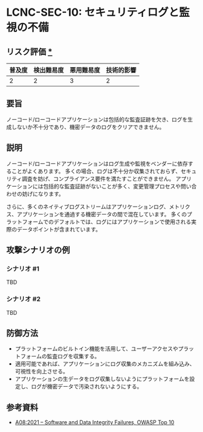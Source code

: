 # LCNC-SEC-10: セキュリティログと監視の不備

## リスク評価 [*](https://owasp.org/www-project-top-ten/2017/Note_About_Risks)

| 普及度 | 検出難易度 | 悪用難易度 | 技術的影響 |
| --- | --- | --- | --- |
| 2 | 2 | 3 | 2 |

## 要旨

ノーコード/ローコードアプリケーションは包括的な監査証跡を欠き、ログを生成しないか不十分であり、機密データのログをクリアできません。

## 説明

ノーコード/ローコードアプリケーションはログ生成や監視をベンダーに依存することがよくあります。
多くの場合、ログは不十分か収集されておらず、セキュリティ調査を妨げ、コンプライアンス要件を満たすことができません。
アプリケーションには包括的な監査証跡がないことが多く、変更管理プロセスや問い合わせの妨げになります。

さらに、多くのネイティブログストリームはアプリケーションログ、メトリクス、アプリケーションを通過する機密データの間で混在しています。
多くのプラットフォームでのデフォルトでは、ログにはアプリケーションで使用される実際のデータポイントが含まれています。

## 攻撃シナリオの例

### シナリオ #1

TBD

### シナリオ #2

TBD

## 防御方法

- プラットフォームのビルトイン機能を活用して、ユーザーアクセスやプラットフォームの監査ログを収集する。
- 適用可能であれば、アプリケーションにログ収集のメカニズムを組み込み、可視性を向上させる。
- アプリケーションの生データをログ収集しないようにプラットフォームを設定し、ログが機密データで汚染されないようにする。

## 参考資料

- [A08:2021 – Software and Data Integrity Failures, OWASP Top 10](https://owasp.org/Top10/A08_2021-Software_and_Data_Integrity_Failures/)
